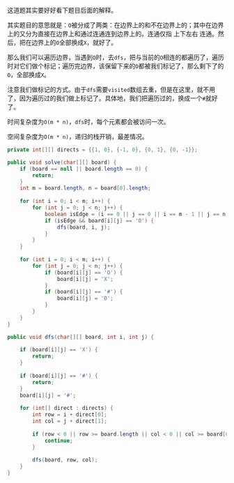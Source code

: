 这道题其实要好好看下题目后面的解释。

其实题目的意思就是：`O`被分成了两类：在边界上的和不在边界上的；其中在边界上的又分为直接在边界上和通过连通连到边界上的。连通仅指 上下左右 连通。然后，把在边界上的`O`全部换成`X`，就好了。

那么我们可以遍历边界，当遇到`O`时，去`dfs`，把与当前的`O`相连的都遍历了，遍历时对它们做个标记；遍历完边界，该保留下来的`O`都被我们标记了，那么剩下了的`O`，全部换成`X`。

注意我们做标记的方式。由于`dfs`需要`visited`数组去重，但是在这里，就不用了，因为遍历过的我们做上标记了。具体地，我们把遍历过的，换成一个`#`就好了。

时间复杂度为`O(m * n)`，`dfs`时，每个元素都会被访问一次。

空间复杂度为`O(m * n)`，递归的栈开销，最差情况。

```java
private int[][] directs = {{1, 0}, {-1, 0}, {0, 1}, {0, -1}};

public void solve(char[][] board) {
    if (board == null || board.length == 0) {
        return;
    }
    int m = board.length, n = board[0].length;
    
    for (int i = 0; i < m; i++) {
        for (int j = 0; j < n; j++) {
            boolean isEdge = (i == 0 || j == 0 || i == m - 1 || j == n - 1);
            if (isEdge && board[i][j] == 'O') {
                dfs(board, i, j);
            }
        }
    }
    
    for (int i = 0; i < m; i++) {
        for (int j = 0; j < n; j++) {
            if (board[i][j] == 'O') {
                board[i][j] = 'X';
            }
            if (board[i][j] == '#') {
                board[i][j] = 'O';
            }
        }
    } 
}

public void dfs(char[][] board, int i, int j) {
    
    if (board[i][j] == 'X') {
        return;
    }
    
    if (board[i][j] == '#') {
        return;
    }
    board[i][j] = '#';
    
    for (int[] direct : directs) {
        int row = i + direct[0];
        int col = j + direct[1];
        
        if (row < 0 || row >= board.length || col < 0 || col >= board[0].length) {
            continue;
        }
        
        dfs(board, row, col);
    }
}
```
